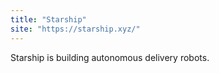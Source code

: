 ```yaml
---
title: "Starship"
site: "https://starship.xyz/"
---
```


Starship is building autonomous delivery robots.
